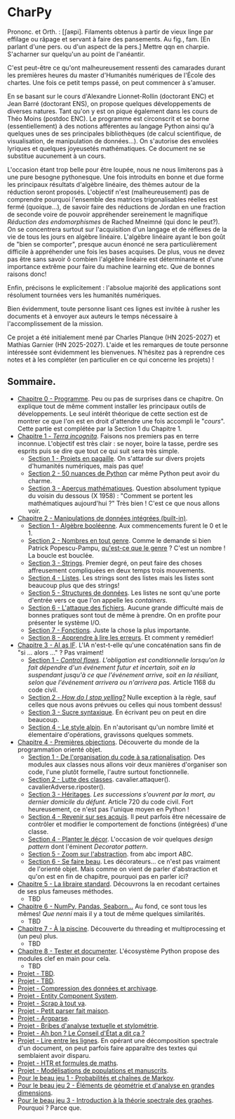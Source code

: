 # CharPy

Prononc. et Orth. : [ʃaʀpi]. Filaments obtenus à partir de vieux linge par effilage ou râpage et servant à faire des pansements. Au fig., fam. [En parlant d'une pers. ou d'un aspect de la pers.] Mettre qqn en charpie. S'acharner sur quelqu'un au point de l'anéantir.

C'est peut-être ce qu'ont malheureusement ressenti des camarades durant les premières heures du master d'Humanités numériques de l'École des chartes. Une fois ce petit temps passé, on peut commencer à s'amuser.

En se basant sur le cours d'Alexandre Lionnet-Rollin (doctorant ENC) et Jean Barré (doctorant ENS), on propose quelques développements de diverses natures. Tant qu'on y est on pique également dans les cours de Théo Moins (postdoc ENC). Le programme est circonscrit et se borne (essentiellement) à des notions afférentes au langage Python ainsi qu'à quelques unes de ses principales bibliothèques (de calcul scientifique, de visualisation, de manipulation de données...). On s'autorise des envolées lyriques et quelques joyeusetés mathématiques. Ce document ne se substitue aucunement à un cours.

L'occasion étant trop belle pour être loupée, nous ne nous limiterons pas à une pure besogne pythonesque. Une fois introduits en bonne et due forme les principaux résultats d'algèbre linéaire, des thèmes autour de la réduction seront proposés. L'objectif n'est (malheureusement) pas de comprendre pourquoi l'ensemble des matrices trigonalisables réelles est fermé (quoique...), de savoir faire des réductions de Jordan en une fraction de seconde voire de pouvoir appréhender sereinement le magnifique _Réduction des endomorphismes_ de Rached Mneimné (qui donc le peut?). On se concentrera surtout sur l'acquisition d'un langage et de réflexes de la vie de tous les jours en algèbre linéaire. L'algèbre linéaire ayant le bon goût de "bien se comporter", presque aucun énoncé ne sera particulièrement difficile à appréhender une fois les bases acquises. De plus, vous ne devez pas être sans savoir ô combien l'algèbre linéaire est déterminante et d'une importance extrême pour faire du machine learning etc. Que de bonnes raisons donc!

Enfin, précisons le explicitement : l'absolue majorité des applications sont résolument tournées vers les humanités numériques.

Bien évidemment, toute personne lisant ces lignes est invitée à rusher les documents et à envoyer aux auteurs le temps nécessaire à l'accomplissement de la mission.

Ce projet a été initialement mené par Charles Planque (HN 2025-2027) et Mathias Garnier (HN 2025-2027). L'aide et les remarques de toute personne intéressée sont évidemment les bienvenues. N'hésitez pas à reprendre ces notes et à les compléter (en particulier en ce qui concerne les projets) !

## Sommaire.
- [Chapitre 0 - Programme](Chapitre%200/Chapitre%200%20-%20Programme.ipynb). Peu ou pas de surprises dans ce chapitre. On explique tout de même comment installer les principaux outils de développements. Le seul intérêt théorique de cette section est de montrer ce que l'on est en droit d'attendre une fois accompli le "_cours_". Cette partie est complétée par la Section 1 du Chapitre 1.
- [Chapitre 1 - _Terra incognita_](). Faisons nos premiers pas en terre inconnue. L'objectif est très clair : se noyer, boire la tasse, perdre ses esprits puis se dire que tout ce qui suit sera très simple.
    - [Section 1 - Projets en pagaille](). On s'attarde sur divers projets d'humanités numériques, mais pas que!
    - [Section 2 - 50 nuances de Python]() car même Python peut avoir du charme.
    - [Section 3 - Aperçus mathématiques](). Question absolument typique du voisin du dessous (X 1958) : "Comment se portent les mathématiques aujourd'hui ?" Très bien ! C'est ce que nous allons voir.
- [Chapitre 2 - Manipulations de données intégrées (built-in)]().
    - [Section 1 - Algèbre booléenne](). Aux commencements furent le $0$ et le $1$. 
    - [Section 2 - Nombres en tout genre](). Comme le demande si bien Patrick Popescu-Pampu, [qu'est-ce que le genre](https://www.cmls.polytechnique.fr/xups/xups11-03.pdf) ? C'est un nombre ! La boucle est bouclée. 
    - [Section 3 - Strings](). Premier degré, on peut faire des choses affreusement compliquées en deux temps trois mouvements.
    - [Section 4 - Listes](). Les strings sont des listes mais les listes sont beaucoup plus que des strings!
    - [Section 5 - Structures de données](). Les listes ne sont qu'une porte d'entrée vers ce que l'on appelle les _containers_.
    - [Section 6 - L'attaque des fichiers](). Aucune grande difficulté mais de bonnes pratiques sont tout de même à prendre. On en profite pour présenter le système I/O.
    - [Section 7 - Fonctions](). Juste la chose la plus importante.
    - [Section 8 - Apprendre à lire les erreurs](). Et comment y remédier!
- [Chapitre 3 - AI as IF](). L'IA n'est-t-elle qu'une concaténation sans fin de "si ... alors ..." ? Pas vraiment!
    - [Section 1 - _Control flows_](). _L'obligation est conditionnelle lorsqu'on la fait dépendre d'un événement futur et incertain, soit en la suspendant jusqu'à ce que l'événement arrive, soit en la résiliant, selon que l'événement arrivera ou n'arrivera pas._ Article 1168 du code civil.
    - [Section 2 - _How do I stop yelling?_]() Nulle exception à la règle, sauf celles que nous avons prévues ou celles qui nous tombent dessus!
    - [Section 3 - Sucre syntaxique](). En écrivant peu on peut en dire beaucoup.
    - [Section 4 - Le style alpin](). En n'autorisant qu'un nombre limité et élementaire d'opérations, gravissons quelques sommets.
- [Chapitre 4 - Premières objections](). Découverte du monde de la programmation orienté objet.
    - [Section 1 - De l'organisation du code à sa rationalisation](). Des modules aux classes nous allons voir deux manières d'organiser son code, l'une plutôt formelle, l'autre surtout fonctionnelle.
    - [Section 2 - Lutte des classes](). cavalier.attaquer(). cavalierAdverse.riposter().
    - [Section 3 - Héritages](). _Les successions s'ouvrent par la mort, au dernier domicile du défunt._ Article 720 du code civil. Fort heureusement, ce n'est pas l'unique moyen en Python !
    - [Section 4 - Revenir sur ses acquis](). Il peut parfois être nécessaire de contrôler et modifier le comportement de fonctions (intégrées) d'une classe.
    - [Section 4 - Planter le décor](). L'occasion de voir quelques _design pattern_ dont l'éminent _Decorator pattern_.
    - [Section 5 - Zoom sur l'abstraction](). from abc import ABC.
    - [Section 6 - Se faire beau](). Les décorateurs... ce n'est pas vraiment de l'orienté objet. Mais comme on vient de parler d'abstraction et qu'on est en fin de chapitre, pourquoi pas en parler ici?
- [Chapitre 5 - La libraire standard](). Découvrons la en recodant certaines de ses plus fameuses méthodes.
    - TBD
- [Chapitre 6 - NumPy, Pandas, Seaborn...]() Au fond, ce sont tous les mêmes! _Que nenni_ mais il y a tout de même quelques similarités.
    - TBD
- [Chapitre 7 - À la piscine](). Découverte du threading et multiprocessing et (un peu) plus.
    - TBD
- [Chapitre 8 - Tester et documenter](). L'écosystème Python propose des modules clef en main pour cela.
    - TBD
- [Projet - TBD]().
- [Projet - TBD]().
- [Projet - Compression des données et archivage]().
- [Projet - Entity Component System]().
- [Projet - Scrap à tout va]().
- [Projet - Petit parser fait maison]().
- [Projet - Argparse]().
- [Projet - Bribes d'analyse textuelle et stylométrie]().
- [Projet - Ah bon ? Le Conseil d'État a dit ça ?]()
- [Projet - Lire entre les lignes](). En opérant une décomposition spectrale d'un document, on peut parfois faire apparaître des textes qui semblaient avoir disparu.
- [Projet - HTR et formules de maths]().
- [Projet - Modélisations de populations et manuscrits](Projets/Projet%20-%20Modélisations%20de%20populations%20et%20manuscrits.ipynb).
- [Pour le beau jeu 1 - Probabilités et chaînes de Markov]().
- [Pour le beau jeu 2 - Éléments de géométrie et d'analyse en grandes dimensions]().
- [Pour le beau jeu 3 - Introduction à la théorie spectrale des graphes](). Pourquoi ? Parce que.



<!-- https://docs.python.org/3/tutorial/datastructures.html
-->